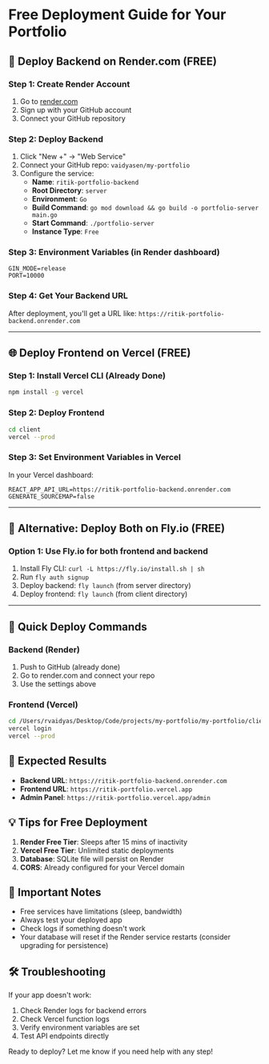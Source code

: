 # Free Deployment Guide for Your Portfolio

## 🚀 Deploy Backend on Render.com (FREE)

### Step 1: Create Render Account

1. Go to [render.com](https://render.com)
2. Sign up with your GitHub account
3. Connect your GitHub repository

### Step 2: Deploy Backend

1. Click "New +" → "Web Service"
2. Connect your GitHub repo: `vaidyasen/my-portfolio`
3. Configure the service:
   - **Name**: `ritik-portfolio-backend`
   - **Root Directory**: `server`
   - **Environment**: `Go`
   - **Build Command**: `go mod download && go build -o portfolio-server main.go`
   - **Start Command**: `./portfolio-server`
   - **Instance Type**: `Free`

### Step 3: Environment Variables (in Render dashboard)

```
GIN_MODE=release
PORT=10000
```

### Step 4: Get Your Backend URL

After deployment, you'll get a URL like: `https://ritik-portfolio-backend.onrender.com`

---

## 🌐 Deploy Frontend on Vercel (FREE)

### Step 1: Install Vercel CLI (Already Done)

```bash
npm install -g vercel
```

### Step 2: Deploy Frontend

```bash
cd client
vercel --prod
```

### Step 3: Set Environment Variables in Vercel

In your Vercel dashboard:

```
REACT_APP_API_URL=https://ritik-portfolio-backend.onrender.com
GENERATE_SOURCEMAP=false
```

---

## 🔧 Alternative: Deploy Both on Fly.io (FREE)

### Option 1: Use Fly.io for both frontend and backend

1. Install Fly CLI: `curl -L https://fly.io/install.sh | sh`
2. Run `fly auth signup`
3. Deploy backend: `fly launch` (from server directory)
4. Deploy frontend: `fly launch` (from client directory)

---

## 📱 Quick Deploy Commands

### Backend (Render)

1. Push to GitHub (already done)
2. Go to render.com and connect your repo
3. Use the settings above

### Frontend (Vercel)

```bash
cd /Users/rvaidyas/Desktop/Code/projects/my-portfolio/my-portfolio/client
vercel login
vercel --prod
```

## 🎯 Expected Results

- **Backend URL**: `https://ritik-portfolio-backend.onrender.com`
- **Frontend URL**: `https://ritik-portfolio.vercel.app`
- **Admin Panel**: `https://ritik-portfolio.vercel.app/admin`

## 💡 Tips for Free Deployment

1. **Render Free Tier**: Sleeps after 15 mins of inactivity
2. **Vercel Free Tier**: Unlimited static deployments
3. **Database**: SQLite file will persist on Render
4. **CORS**: Already configured for your Vercel domain

## 🚨 Important Notes

- Free services have limitations (sleep, bandwidth)
- Always test your deployed app
- Check logs if something doesn't work
- Your database will reset if the Render service restarts (consider upgrading for persistence)

## 🛠️ Troubleshooting

If your app doesn't work:

1. Check Render logs for backend errors
2. Check Vercel function logs
3. Verify environment variables are set
4. Test API endpoints directly

Ready to deploy? Let me know if you need help with any step!

